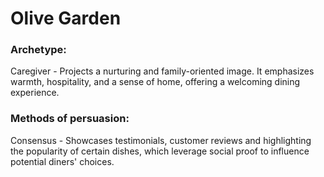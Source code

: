 # Olive Garden
### Archetype: 
 Caregiver - Projects a nurturing and family-oriented image. It emphasizes warmth, hospitality, and a sense of home, offering a welcoming dining experience.

### Methods of persuasion: 
Consensus - Showcases testimonials, customer reviews and highlighting the popularity of certain dishes, which leverage social proof to influence potential diners' choices.
